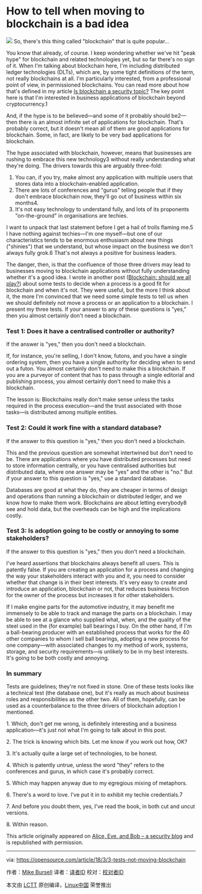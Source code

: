 How to tell when moving to blockchain is a bad idea
======

![](https://opensource.com/sites/default/files/styles/image-full-size/public/lead-images/blocks_building.png?itok=eMOT-ire)
So, there's this thing called "blockchain" that is quite popular…

You know that already, of course. I keep wondering whether we've hit "peak hype" for blockchain and related technologies yet, but so far there's no sign of it. When I'm talking about blockchain here, I'm including distributed ledger technologies (DLTs), which are, by some tight definitions of the term, not really blockchains at all. I'm particularly interested, from a professional point of view, in permissioned blockchains. You can read more about how that's defined in my article [Is blockchain a security topic?][1] The key point here is that I'm interested in business applications of blockchain beyond cryptocurrency.1

And, if the hype is to be believed—and some of it probably should be2—then there is an almost infinite set of applications for blockchain. That's probably correct, but it doesn't mean all of them are good applications for blockchain. Some, in fact, are likely to be very bad applications for blockchain.

The hype associated with blockchain, however, means that businesses are rushing to embrace this new technology3 without really understanding what they're doing. The drivers towards this are arguably three-fold:

  1. You can, if you try, make almost any application with multiple users that stores data into a blockchain-enabled application.
  2. There are lots of conferences and "gurus" telling people that if they don't embrace blockchain now, they'll go out of business within six months4.
  3. It's not easy technology to understand fully, and lots of its proponents "on-the-ground" in organisations are techies.



I want to unpack that last statement before I get a hail of trolls flaming me.5 I have nothing against techies—I'm one myself—but one of our characteristics tends to be enormous enthusiasm about new things ("shinies") that we understand, but whose impact on the business we don't always fully grok.6 That's not always a positive for business leaders.

The danger, then, is that the confluence of those three drivers may lead to businesses moving to blockchain applications without fully understanding whether it's a good idea. I wrote in another post ([Blockchain: should we all play?][2]) about some tests to decide when a process is a good fit for blockchain and when it's not. They were useful, but the more I think about it, the more I'm convinced that we need some simple tests to tell us when we should definitely not move a process or an application to a blockchain. I present my three tests. If your answer to any of these questions is "yes," then you almost certainly don't need a blockchain.

### Test 1: Does it have a centralised controller or authority?

If the answer is "yes," then you don't need a blockchain.

If, for instance, you're selling, I don't know, futons, and you have a single ordering system, then you have a single authority for deciding when to send out a futon. You almost certainly don't need to make this a blockchain. If you are a purveyor of content that has to pass through a single editorial and publishing process, you almost certainly don't need to make this a blockchain.

The lesson is: Blockchains really don't make sense unless the tasks required in the process execution—and the trust associated with those tasks—is distributed among multiple entities.

### Test 2: Could it work fine with a standard database?

If the answer to this question is "yes," then you don't need a blockchain.

This and the previous question are somewhat intertwined but don't need to be. There are applications where you have distributed processes but need to store information centrally, or you have centralised authorities but distributed data, where one answer may be "yes" and the other is "no." But if your answer to this question is "yes," use a standard database.

Databases are good at what they do, they are cheaper in terms of design and operations than running a blockchain or distributed ledger, and we know how to make them work. Blockchains are about letting everybody8 see and hold data, but the overheads can be high and the implications costly.

### Test 3: Is adoption going to be costly or annoying to some stakeholders?

If the answer to this question is "yes," then you don't need a blockchain.

I've heard assertions that blockchains always benefit all users. This is patently false. If you are creating an application for a process and changing the way your stakeholders interact with you and it, you need to consider whether that change is in their best interests. It's very easy to create and introduce an application, blockchain or not, that reduces business friction for the owner of the process but increases it for other stakeholders.

If I make engine parts for the automotive industry, it may benefit me immensely to be able to track and manage the parts on a blockchain. I may be able to see at a glance who supplied what, when, and the quality of the steel used in the (for example) ball bearings I buy. On the other hand, if I'm a ball-bearing producer with an established process that works for the 40 other companies to whom I sell ball bearings, adopting a new process for one company—with associated changes to my method of work, systems, storage, and security requirements—is unlikely to be in my best interests. It's going to be both costly and annoying.

### In summary

Tests are guidelines; they're not fixed in stone. One of these tests looks like a technical test (the database one), but it's really as much about business roles and responsibilities as the other two. All of them, hopefully, can be used as a counterbalance to the three drivers of blockchain adoption I mentioned.

1\. Which, don't get me wrong, is definitely interesting and a business application—it's just not what I'm going to talk about in this post.

2\. The trick is knowing which bits. Let me know if you work out how, OK?

3\. It's actually quite a large set of technologies, to be honest.

4\. Which is patently untrue, unless the word "they" refers to the conferences and gurus, in which case it's probably correct.

5\. Which may happen anyway due to my egregious mixing of metaphors.

6\. There's a word to love. I've put it in to exhibit my techie credentials.7

7\. And before you doubt them, yes, I've read the book, in both cut and uncut versions.

8\. Within reason.

This article originally appeared on [Alice, Eve, and Bob – a security blog][3] and is republished with permission.

--------------------------------------------------------------------------------

via: https://opensource.com/article/18/3/3-tests-not-moving-blockchain

作者：[Mike Bursell][a]
译者：[译者ID](https://github.com/译者ID)
校对：[校对者ID](https://github.com/校对者ID)

本文由 [LCTT](https://github.com/LCTT/TranslateProject) 原创编译，[Linux中国](https://linux.cn/) 荣誉推出

[a]:https://opensource.com/users/mikecamel
[1]:https://opensource.com/article/17/12/blockchain-security-topic
[2]:https://aliceevebob.com/2017/09/12/blockchain-should-we-all-play/
[3]:https://aliceevebob.com/2018/02/13/3-tests-for-not-moving-to-blockchain/
